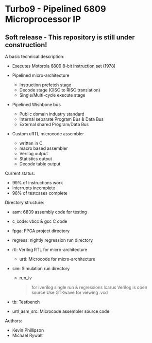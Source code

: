 # Turbo9 - Pipelined 6809 Microprocessor IP

## Soft release - This repository is still under construction!

A basic technical description:
 - Executes Motorola 6809 8-bit instruction set (1978)

 - Pipelined micro-architecture
   * Instruction prefetch stage
   * Decode stage (CISC to RISC translation)
   * Single/Multi-cycle execute stage

 - Pipelined Wishbone bus
   * Public domain industry standard
   * Internal separate Program Bus & Data Bus
   * External shared Program/Data Bus

 - Custom uRTL microcode assembler
   * written in C
   * macro based assembler
   * Verilog output
   * Statistics output
   * Decode table output

Current status:
 - 99% of instructions work
 - Interrupts incomplete
 - 98% of testcases complete

Directory structure:
 - asm: 6809 assembly code for testing

 - c_code: vbcc & gcc C code

 - fpga: FPGA project directory

 - regress: nightly regression run directory

 - rtl: Verilog RTL for micro-architecture
   * urtl: Microcode for micro-architecture

 - sim: Simulation run directory
   * run_iv
     > for iverilog single run & regressions
     > Icarus Verilog is open source
     > Use GTKwave for viewing .vcd

 - tb: Testbench

 - urtl_asm_src: Microcode assembler source code

Authors:
 - Kevin Phillipson
 - Michael Rywalt


